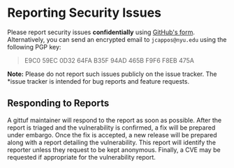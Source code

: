 # Reporting Security Issues

Please report security issues **confidentially** using
[GitHub's form](https://github.com/gittuf/github-app/security/advisories/new).
Alternatively, you can send an encrypted email to `jcappos@nyu.edu` using the
following PGP key:

> E9C0 59EC 0D32 64FA B35F 94AD 465B F9F6 F8EB 475A

**Note:** Please do not report such issues publicly on the issue tracker. The
*issue tracker is intended for bug reports and feature requests.

## Responding to Reports

A gittuf maintainer will respond to the report as soon as possible. After the
report is triaged and the vulnerability is confirmed, a fix will be prepared
under embargo. Once the fix is accepted, a new release will be prepared along
with a report detailing the vulnerability. This report will identify the
reporter unless they request to be kept anonymous. Finally, a CVE may be
requested if appropriate for the vulnerability report.

